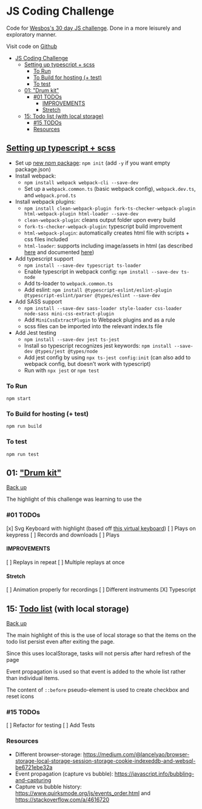 # JS Coding Challenge

Code for [Wesbos's 30 day JS challenge](https://javascript30.com). Done in a more leisurely and exploratory manner.

Visit code on [Github](https://github.com/cssherry/jschallenge)

- [JS Coding Challenge](#js-coding-challenge)
  - [Setting up typescript + scss](#setting-up-typescript--scss)
    - [To Run](#to-run)
    - [To Build for hosting (+ test)](#to-build-for-hosting--test)
    - [To test](#to-test)
  - [01: "Drum kit"](#01-drum-kit)
    - [#01 TODOs](#01-todos)
      - [IMPROVEMENTS](#improvements)
      - [Stretch](#stretch)
  - [15: Todo list (with local storage)](#15-todo-list-with-local-storage)
    - [#15 TODOs](#15-todos)
    - [Resources](#resources)

## [Setting up typescript + scss](https://javascript.plainenglish.io/webpack-in-2021-typescript-jest-sass-eslint-7b4640842e27)

- Set up [new npm package](https://docs.npmjs.com/cli/v7/commands/npm-init): `npm init` (add `-y` if you want empty package.json)
- Install webpack:
  - `npm install webpack webpack-cli --save-dev`
  - Set up a `webpack.common.ts` (basic webpack config), `webpack.dev.ts`, and `webpack.prod.ts`
- Install webpack plugins:
  - `npm install clean-webpack-plugin fork-ts-checker-webpack-plugin html-webpack-plugin html-loader --save-dev`
  - `clean-webpack-plugin`: cleans output folder upon every build
  - `fork-ts-checker-webpack-plugin`: typescript build improvement
  - `html-webpack-plugin`: automatically creates html file with scripts + css files included
  - `html-loader`: supports including image/assets in html (as described [here](https://stackoverflow.com/questions/47126503/how-to-load-images-through-webpack-when-using-htmlwebpackplugin) and documented [here](https://webpack.js.org/loaders/html-loader/))
- Add typescript support
  - `npm install --save-dev typescript ts-loader`
  - Enable typescript in webpack config: `npm install --save-dev ts-node`
  - Add ts-loader to `webpack.common.ts`
  - Add eslint: `npm install @typescript-eslint/eslint-plugin @typescript-eslint/parser @types/eslint --save-dev`
- Add SASS support
  - `npm install --save-dev sass-loader style-loader css-loader node-sass mini-css-extract-plugin`
  - Add `MiniCssExtractPlugin` to Webpack plugins and as a rule
  - scss files can be imported into the relevant index.ts file
- Add Jest testing
  - `npm install --save-dev jest ts-jest`
  - Install so typescript recognizes jest keywords: `npm install --save-dev @types/jest @types/node`
  - Add jest config by using `npx ts-jest config:init` (can also add to webpack config, but doesn't work with typescript)
  - Run with `npx jest` or `npm test`

### To Run

`npm start`

### To Build for hosting (+ test)

`npm run build`

### To test

`npm run test`

## 01: ["Drum kit"](demo/01-drum-kit.html)

[Back up](#js-coding-challenge)

The highlight of this challenge was learning to use the

### #01 TODOs

[x] Svg Keyboard with highlight (based off [this virtual keyboard](https://virtualpiano.net/))
[ ] Plays on keypress
[ ] Records and downloads
[ ] Plays

#### IMPROVEMENTS

[ ] Replays in repeat
[ ] Multiple replays at once

#### Stretch

[ ] Animation properly for recordings
[ ] Different instruments
[X] Typescript

## 15: [Todo list](demo/15-todo.html) (with local storage)

[Back up](#js-coding-challenge)

The main highlight of this is the use of local storage so that the items on the todo list persist even after exiting the page.

Since this uses localStorage, tasks will not persis after hard refresh of the page

Event propagation is used so that event is added to the whole list rather than individual items.

The content of `::before` pseudo-element is used to create checkbox and reset icons

### #15 TODOs

[ ] Refactor for testing
[ ] Add Tests

### Resources

- Different browser-storage: <https://medium.com/@lancelyao/browser-storage-local-storage-session-storage-cookie-indexeddb-and-websql-be6721ebe32a>
- Event propagation (capture vs bubble): <https://javascript.info/bubbling-and-capturing>
- Capture vs bubble history: <https://www.quirksmode.org/js/events_order.html> and <https://stackoverflow.com/a/4616720>
